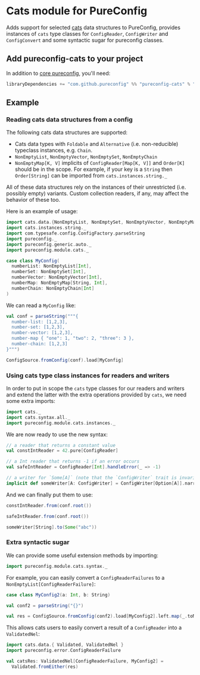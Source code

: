 # Cats module for PureConfig

Adds support for selected [cats](http://typelevel.org/cats/) data structures to PureConfig, provides instances of
`cats` type classes for `ConfigReader`,  `ConfigWriter` and `ConfigConvert` and some syntactic sugar for pureconfig
classes.

## Add pureconfig-cats to your project

In addition to [core pureconfig](https://github.com/pureconfig/pureconfig), you'll need:

```scala
libraryDependencies += "com.github.pureconfig" %% "pureconfig-cats" % "0.14.0"
```

## Example

### Reading cats data structures from a config

The following cats data structures are supported: 

* Cats data types with `Foldable` and `Alternative` (i.e. non-reducible) typeclass instances, e.g. `Chain`.
* `NonEmptyList`, `NonEmptyVector`, `NonEmptySet`, `NonEmptyChain`
* `NonEmptyMap[K, V]` implicits of `ConfigReader[Map[K, V]]` and `Order[K]` should be in the scope.
For example, if your key is a `String` then `Order[String]` can be imported from `cats.instances.string._`

All of these data structures rely on the instances of their unrestricted (i.e. possibly empty) variants.
Custom collection readers, if any, may affect the behavior of these too.

Here is an example of usage:

```scala mdoc:silent
import cats.data.{NonEmptyList, NonEmptySet, NonEmptyVector, NonEmptyMap, NonEmptyChain}
import cats.instances.string._
import com.typesafe.config.ConfigFactory.parseString
import pureconfig._
import pureconfig.generic.auto._
import pureconfig.module.cats._

case class MyConfig(
  numberList: NonEmptyList[Int],
  numberSet: NonEmptySet[Int],
  numberVector: NonEmptyVector[Int],
  numberMap: NonEmptyMap[String, Int],
  numberChain: NonEmptyChain[Int]
)
```

We can read a `MyConfig` like:
```scala mdoc
val conf = parseString("""{
  number-list: [1,2,3],
  number-set: [1,2,3],
  number-vector: [1,2,3],
  number-map { "one": 1, "two": 2, "three": 3 },
  number-chain: [1,2,3]
}""")

ConfigSource.fromConfig(conf).load[MyConfig]
```

### Using cats type class instances for readers and writers

In order to put in scope the `cats` type classes for our readers and writers and extend the latter with the extra
operations provided by `cats`, we need some extra imports:

```scala mdoc:silent
import cats._
import cats.syntax.all._
import pureconfig.module.cats.instances._
```

We are now ready to use the new syntax:

```scala mdoc:silent
// a reader that returns a constant value
val constIntReader = 42.pure[ConfigReader]

// a Int reader that returns -1 if an error occurs
val safeIntReader = ConfigReader[Int].handleError(_ => -1)

// a writer for `Some[A]` (note that the `ConfigWriter` trait is invariant)
implicit def someWriter[A: ConfigWriter] = ConfigWriter[Option[A]].narrow[Some[A]]
```

And we can finally put them to use:

```scala mdoc
constIntReader.from(conf.root())

safeIntReader.from(conf.root())

someWriter[String].to(Some("abc"))
```

### Extra syntactic sugar

We can provide some useful extension methods by importing:

```scala mdoc:silent
import pureconfig.module.cats.syntax._
```

For example, you can easily convert a `ConfigReaderFailures` to a `NonEmptyList[ConfigReaderFailure]`:

```scala mdoc
case class MyConfig2(a: Int, b: String)

val conf2 = parseString("{}")

val res = ConfigSource.fromConfig(conf2).load[MyConfig2].left.map(_.toNonEmptyList)
```

This allows cats users to easily convert a result of a `ConfigReader` into a `ValidatedNel`:

```scala mdoc:silent
import cats.data.{ Validated, ValidatedNel }
import pureconfig.error.ConfigReaderFailure
```

```scala mdoc
val catsRes: ValidatedNel[ConfigReaderFailure, MyConfig2] =
  Validated.fromEither(res)
```
